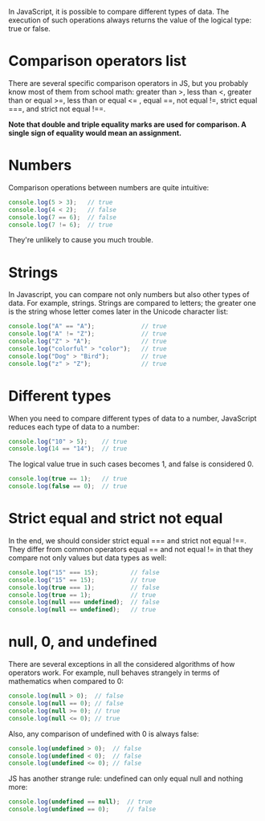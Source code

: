In JavaScript, it is possible to compare different types of data. The execution of such operations always returns the value of the logical type: true or false.

# Comparison operators list
There are several specific comparison operators in JS, but you probably know most of them from school math: greater than >, less than <, greater than or equal >=, less than or equal <= , equal ==, not equal !=, strict equal ===, and strict not equal !==.

**Note that double and triple equality marks are used for comparison. A single sign of equality would mean an assignment.**

# Numbers
Comparison operations between numbers are quite intuitive:
```javascript
console.log(5 > 3);   // true
console.log(4 < 2);   // false
console.log(7 == 6);  // false
console.log(7 != 6);  // true
```
They're unlikely to cause you much trouble.

# Strings
In Javascript, you can compare not only numbers but also other types of data. For example, strings. Strings are compared to letters; the greater one is the string whose letter comes later in the Unicode character list:
```javascript
console.log("A" == "A");             // true
console.log("A" != "Z");             // true
console.log("Z" > "A");              // true
console.log("colorful" > "color");   // true
console.log("Dog" > "Bird");         // true
console.log("z" > "Z");              // true
```

# Different types
When you need to compare different types of data to a number, JavaScript reduces each type of data to a number:
```javascript
console.log("10" > 5);    // true
console.log(14 == "14");  // true
```
The logical value true in such cases becomes 1, and false is considered 0.
```javascript
console.log(true == 1);   // true
console.log(false == 0);  // true
```

# Strict equal and strict not equal
In the end, we should consider strict equal === and strict not equal !==. They differ from common operators equal == and not equal != in that they compare not only values but data types as well:
```javascript
console.log("15" === 15);         // false
console.log("15" == 15);          // true 
console.log(true === 1);          // false
console.log(true == 1);           // true
console.log(null === undefined);  // false
console.log(null == undefined);   // true 
```
# null, 0, and undefined
There are several exceptions in all the considered algorithms of how operators work. For example, null behaves strangely in terms of mathematics when compared to 0:
```javascript
console.log(null > 0);  // false
console.log(null == 0); // false
console.log(null >= 0); // true
console.log(null <= 0); // true
```
Also, any comparison of undefined with 0 is always false:
```javascript
console.log(undefined > 0);  // false
console.log(undefined < 0);  // false
console.log(undefined <= 0); // false
```
JS has another strange rule: undefined can only equal null and nothing more:
```javascript
console.log(undefined == null);  // true 
console.log(undefined == 0);     // false
```
